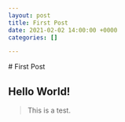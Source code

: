 ```yaml
---
layout: post
title: First Post
date: 2021-02-02 14:00:00 +0000
categories: []

---
```

\# First Post

## Hello World!

> This is a test.